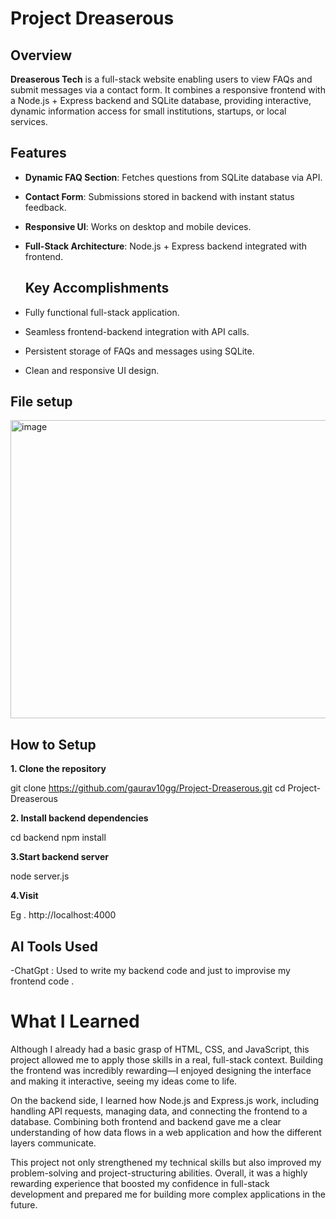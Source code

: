 # Project Dreaserous

## Overview
**Dreaserous Tech** is a full-stack website enabling users to view FAQs and submit messages via a contact form. It combines a responsive frontend with a Node.js + Express backend and SQLite database, providing interactive, dynamic information access for small institutions, startups, or local services.

## Features
- **Dynamic FAQ Section**: Fetches questions from SQLite database via API.  
- **Contact Form**: Submissions stored in backend with instant status feedback.  
- **Responsive UI**: Works on desktop and mobile devices.  
- **Full-Stack Architecture**: Node.js + Express backend integrated with frontend.

  ## Key Accomplishments
- Fully functional full-stack application.
- Seamless frontend-backend integration with API calls.
- Persistent storage of FAQs and messages using SQLite.
- Clean and responsive UI design.

## File setup 


<img width="810" height="477" alt="image" src="https://github.com/user-attachments/assets/80e7b24d-db28-47a7-9d12-85d02d8f2df0" />

## How to Setup 

**1. Clone the repository**

git clone https://github.com/gaurav10gg/Project-Dreaserous.git
cd Project-Dreaserous

**2. Install backend dependencies**

cd backend
npm install

**3.Start backend server**

node server.js

**4.Visit**

Eg . http://localhost:4000

 
 ## AI Tools Used
 -ChatGpt : Used to write my backend code and just to improvise my frontend code .

 # What I Learned

Although I already had a basic grasp of HTML, CSS, and JavaScript, this project allowed me to apply those skills in a real, full-stack context. Building the frontend was incredibly rewarding—I enjoyed designing the interface and making it interactive, seeing my ideas come to life.  

On the backend side, I learned how Node.js and Express.js work, including handling API requests, managing data, and connecting the frontend to a database. Combining both frontend and backend gave me a clear understanding of how data flows in a web application and how the different layers communicate.  

This project not only strengthened my technical skills but also improved my problem-solving and project-structuring abilities. Overall, it was a highly rewarding experience that boosted my confidence in full-stack development and prepared me for building more complex applications in the future.
